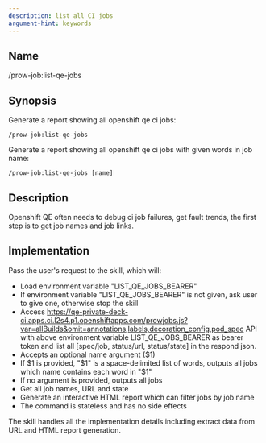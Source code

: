 ```yaml
---
description: list all CI jobs
argument-hint: keywords
---
```


## Name
/prow-job:list-qe-jobs

## Synopsis
Generate a report showing all openshift qe ci jobs:
```
/prow-job:list-qe-jobs
```
Generate a report showing all openshift qe ci jobs with given words in job name:
```
/prow-job:list-qe-jobs [name]
```

## Description
Openshift QE often needs to debug ci job failures, get fault trends, the first step is to get job names and job links.

## Implementation
Pass the user's request to the skill, which will:
- Load environment variable "LIST_QE_JOBS_BEARER"
- If environment variable "LIST_QE_JOBS_BEARER" is not given, ask user to give one, otherwise stop the skill
- Access https://qe-private-deck-ci.apps.ci.l2s4.p1.openshiftapps.com/prowjobs.js?var=allBuilds&omit=annotations,labels,decoration_config,pod_spec API with above environment variable LIST_QE_JOBS_BEARER as bearer token and list all [spec/job, status/url, status/state] in the respond json. 
- Accepts an optional name argument ($1)
- If $1 is provided, "$1" is a space-delimited list of words, outputs all jobs which name contains each word in "$1"
- If no argument is provided, outputs all jobs
- Get all job names, URL and state
- Generate an interactive HTML report which can filter jobs by job name
- The command is stateless and has no side effects

The skill handles all the implementation details including extract data from URL and HTML report generation.
